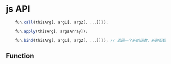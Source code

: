 # js API

``` javascript
    fun.call(thisArg[, arg1[, arg2[, ...]]]);

    fun.apply(thisArg[, argsArray]);

    fun.bind(thisArg[, arg1[, arg2[, ...]]]); // 返回一个新的函数，新的函数运行时的 this 指向 thisArg
```

## Function
